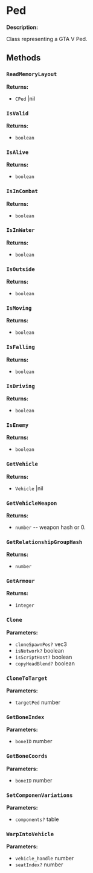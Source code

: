 # Ped

**Description:**

Class representing a GTA V Ped.

## Methods

### `ReadMemoryLayout`

**Returns:**
- `CPed` |nil

### `IsValid`

**Returns:**
- `boolean` 

### `IsAlive`

**Returns:**
- `boolean` 

### `IsInCombat`

**Returns:**
- `boolean` 

### `IsInWater`

**Returns:**
- `boolean` 

### `IsOutside`

**Returns:**
- `boolean` 

### `IsMoving`

**Returns:**
- `boolean` 

### `IsFalling`

**Returns:**
- `boolean` 

### `IsDriving`

**Returns:**
- `boolean` 

### `IsEnemy`

**Returns:**
- `boolean` 

### `GetVehicle`

**Returns:**
- `Vehicle` |nil

### `GetVehicleWeapon`

**Returns:**
- `number` -- weapon hash or 0.

### `GetRelationshipGroupHash`

**Returns:**
- `number` 

### `GetArmour`

**Returns:**
- `integer` 

### `Clone`

**Parameters:**
- `cloneSpawnPos?` vec3
- `isNetwork?` boolean
- `isScriptHost?` boolean
- `copyHeadBlend?` boolean



### `CloneToTarget`

**Parameters:**
- `targetPed` number



### `GetBoneIndex`

**Parameters:**
- `boneID` number



### `GetBoneCoords`

**Parameters:**
- `boneID` number



### `SetComponenVariations`

**Parameters:**
- `components?` table



### `WarpIntoVehicle`

**Parameters:**
- `vehicle_handle` number
- `seatIndex?` number



